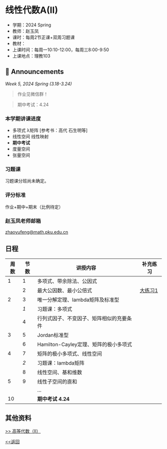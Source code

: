 # 线性代数A(II)

* 学期：2024 Spring
* 教师：赵玉凤
* 课时：每周2节正课+双周习题课
* 教材：
* 上课时间：每周一10:10-12:00，每周三8:00-9:50
* 上课地点：理教103

## 📢 Announcements

*Week 5, 2024 Spring (3.18-3.24)*

> 作业见微信群！

> 期中考试：4.24

### 本学期讲课进度

* 多项式 λ矩阵 [参考书：高代 石生明等]
* 线性空间 线性映射
* **期中考试**
* 度量空间
* 张量空间

### 习题课

习题课分班尚未确定。

### 评分标准

作业+期中+期末（比例待定）

### 赵玉凤老师邮箱

zhaoyufeng@math.pku.edu.cn


## 日程

| 周数 |节数| 讲授内容 | 补充练习 |
| ---- |----| -------- | -------- |
|1|1|多项式、带余除法、公因式||
||2|最大公因数、最小公倍式|[大练习1](https://calvinxiaocao.github.io/courses/linear-algebraA2/exercise/1.pdf)|
|2|3|唯一分解定理、lambda矩阵及标准型||
||*1*|习题课：多项式||
||4|行列式因子、不变因子、矩阵相似的充要条件||
|3|5|Jordan标准型||
||6|Hamilton-Cayley定理、矩阵的极小多项式||
|4|7|矩阵的极小多项式、线性空间||
||*2*|习题课：lambda矩阵||
||8|线性空间、基和维数||
|5|9|线性子空间的直和||
|||...||
|10||**期中考试 4.24**||


## 其他资料
[>> 高等代数（II）](/courses/advanced-algebra-intro)

[<<返回](university_courses)